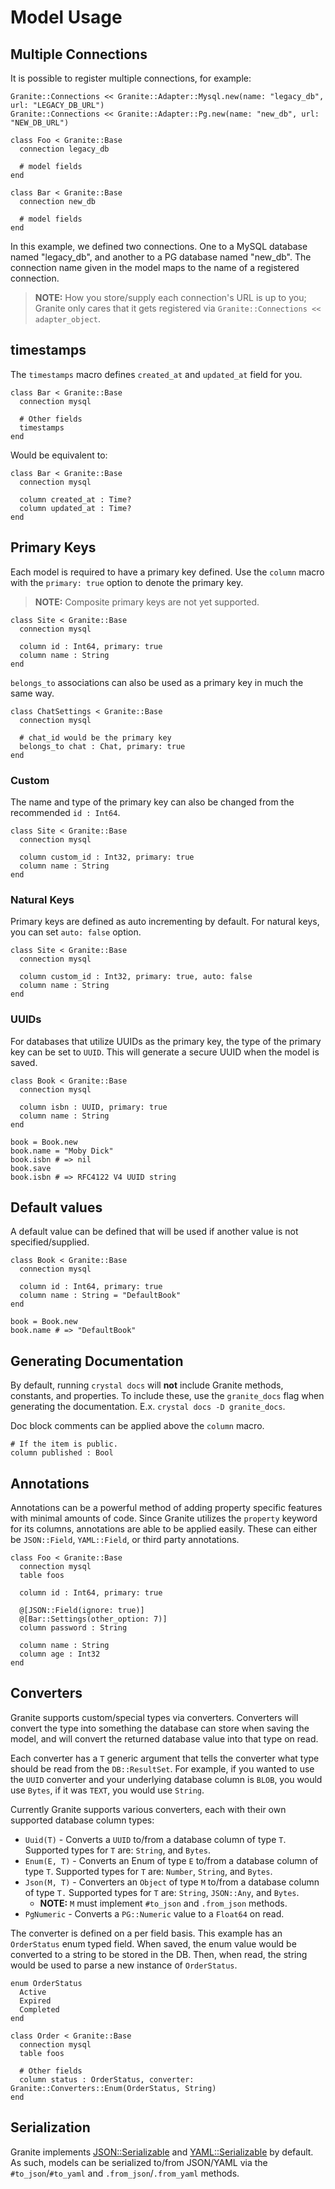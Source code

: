 # Model Usage

## Multiple Connections

It is possible to register multiple connections, for example:

```crystal
Granite::Connections << Granite::Adapter::Mysql.new(name: "legacy_db", url: "LEGACY_DB_URL")
Granite::Connections << Granite::Adapter::Pg.new(name: "new_db", url: "NEW_DB_URL")

class Foo < Granite::Base
  connection legacy_db

  # model fields
end

class Bar < Granite::Base
  connection new_db

  # model fields
end
```

In this example, we defined two connections.  One to a MySQL database named "legacy_db", and another to a PG database named "new_db".  The connection name given in the model maps to the name of a registered connection. 

> **NOTE:** How you store/supply each connection's URL is up to you; Granite only cares that it gets registered via `Granite::Connections << adapter_object`.

## timestamps

The `timestamps` macro defines `created_at` and `updated_at` field for you.

```crystal
class Bar < Granite::Base
  connection mysql

  # Other fields
  timestamps
end
```

Would be equivalent to:

```crystal
class Bar < Granite::Base
  connection mysql

  column created_at : Time?
  column updated_at : Time?
end
```

## Primary Keys

Each model is required to have a primary key defined.  Use the `column` macro with the `primary: true` option to denote the primary key. 

> **NOTE:** Composite primary keys are not yet supported.
```crystal
class Site < Granite::Base
  connection mysql

  column id : Int64, primary: true
  column name : String
end
```

`belongs_to` associations can also be used as a primary key in much the same way.

```crystal
class ChatSettings < Granite::Base
  connection mysql

  # chat_id would be the primary key
  belongs_to chat : Chat, primary: true
end
```

### Custom

The name and type of the primary key can also be changed from the recommended `id : Int64`.

```crystal
class Site < Granite::Base
  connection mysql

  column custom_id : Int32, primary: true
  column name : String
end
```

### Natural Keys

Primary keys are defined as auto incrementing by default.  For natural keys, you can set `auto: false` option.

```crystal
class Site < Granite::Base
  connection mysql

  column custom_id : Int32, primary: true, auto: false
  column name : String
end
```

### UUIDs

For databases that utilize UUIDs as the primary key, the type of the primary key can be set to `UUID`.  This will generate a secure UUID when the model is saved.

```crystal
class Book < Granite::Base
  connection mysql

  column isbn : UUID, primary: true
  column name : String
end

book = Book.new
book.name = "Moby Dick"
book.isbn # => nil
book.save
book.isbn # => RFC4122 V4 UUID string
```
## Default values

A default value can be defined that will be used if another value is not specified/supplied.

```crystal
class Book < Granite::Base
  connection mysql

  column id : Int64, primary: true
  column name : String = "DefaultBook"
end

book = Book.new
book.name # => "DefaultBook"
```

## Generating Documentation

By default, running `crystal docs` will **not** include Granite methods, constants, and properties.  To include these, use the `granite_docs` flag when generating the documentation.  E.x. `crystal docs -D granite_docs`.

Doc block comments can be applied above the `column` macro.

```crystal
# If the item is public.
column published : Bool
```

## Annotations

Annotations can be a powerful method of adding property specific features with minimal amounts of code.  Since Granite utilizes the `property` keyword for its columns, annotations are able to be applied easily.  These can either be `JSON::Field`, `YAML::Field`, or third party annotations.

```crystal
class Foo < Granite::Base
  connection mysql
  table foos

  column id : Int64, primary: true

  @[JSON::Field(ignore: true)]
  @[Bar::Settings(other_option: 7)]
  column password : String

  column name : String
  column age : Int32
end
```

## Converters

Granite supports custom/special types via converters.  Converters will convert the type into something the database can store when saving the model, and will convert the returned database value into that type on read.

Each converter has a `T` generic argument that tells the converter what type should be read from the `DB::ResultSet`.  For example, if you wanted to use the `UUID` converter and your underlying database column is `BLOB`, you would use `Bytes`, if it was `TEXT`, you would use `String`.

Currently Granite supports various converters, each with their own supported database column types:

- `Uuid(T)` - Converts a `UUID` to/from a database column of type `T`.  Supported types for `T` are: `String`, and `Bytes`.
- `Enum(E, T)` - Converts an Enum of type `E` to/from a database column of type `T`. Supported types for `T` are: `Number`, `String`, and `Bytes`.
- `Json(M, T)` - Converters an `Object` of type `M` to/from a database column of type `T.`  Supported types for `T` are: `String`, `JSON::Any`, and `Bytes`.
  - **NOTE:**  `M` must implement `#to_json` and `.from_json` methods.
- `PgNumeric` - Converts a `PG::Numeric` value to a `Float64` on read.

The converter is defined on a per field basis.  This example has an `OrderStatus` enum typed field.  When saved, the enum value would be converted to a string to be stored in the DB.  Then, when read, the string would be used to parse a new instance of `OrderStatus`.

```crystal
enum OrderStatus
  Active
  Expired
  Completed
end

class Order < Granite::Base
  connection mysql
  table foos

  # Other fields
  column status : OrderStatus, converter: Granite::Converters::Enum(OrderStatus, String) 
end
```

## Serialization

Granite implements [JSON::Serializable](https://crystal-lang.org/api/JSON/Serializable.html) and [YAML::Serializable](https://crystal-lang.org/api/YAML/Serializable.html) by default.  As such, models can be serialized to/from JSON/YAML via the `#to_json`/`#to_yaml` and `.from_json`/`.from_yaml` methods.

